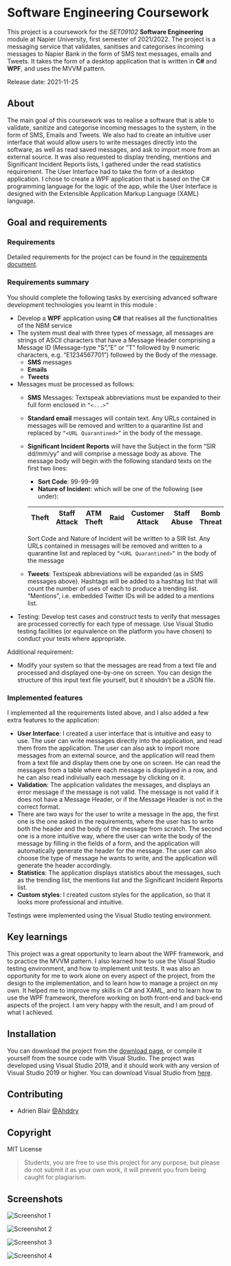 # Software Engineering Coursework

This project is a coursework for the *SET09102* **Software Engineering** module at Napier University, first semester of 2021/2022. The project is a messaging service that validates, sanitises and categorises incoming messages to Napier Bank in the form of SMS text messages, emails and Tweets. It takes the form of a desktop application that is written in **C#** and **WPF**, and uses the MVVM pattern.

Release date: 2021-11-25

## About

The main goal of this coursework was to realise a software that is able to validate, sanitize and categorise incoming messages to the system, in the form of SMS, Emails and Tweets. We also had to create an intuitive user interface that would allow users to write messages directly into the software, as well as read saved messages, and ask to import more from an external source. It was also requested to display trending, mentions and Significant Incident Reports lists, I gathered under the read statistics requirement.
The User Interface had to take the form of a desktop application. I chose to create a WPF application that is based on the C# programming language for the logic of the app, while the User Interface is designed with the Extensible Application Markup Language (XAML) language.

## Goal and requirements

### Requirements

Detailed requirements for the project can be found in the [requirements document](Requirements.pdf).

### Requirements summary

You should complete the following tasks by exercising advanced software development technologies you learnt in this module :

- Develop a **WPF** application using **C#** that realises all the functionalities of the NBM service
- The system must deal with three types of message, all messages are strings of ASCII characters that have a Message Header comprising a Message ID (Message-type “S”,”E” or “T” followed by 9 numeric characters, e.g. “E1234567701”) followed by the Body of the message.
  - **SMS** messages
  - **Emails**
  - **Tweets**
- Messages must be processed as follows:
  - **SMS** Messages: Textspeak abbreviations must be expanded to their full form enclosed in `“<...>”`
  - **Standard email** messages will contain text. Any URLs contained in messages will be removed and written to a quarantine list and replaced by `“<URL Quarantined>”` in the body of the message.
  - **Significant Incident Reports** will have the Subject in the form “SIR dd/mm/yy” and will comprise a message body as above. The message body will begin with the following standard texts on the first two lines:
    - **Sort Code**: 99-99-99
    - **Nature of Inciden**t: which will be one of the following (see under):

    |Theft|Staff Attack|ATM Theft|Raid|Customer Attack|Staff Abuse|Bomb Threat|Terrorism|Suspicious Incident|Intelligence|Cash Loss|
    |-----|------------|---------|----|---------------|-----------|-----------|---------|-------------------|------------|---------|

    Sort Code and Nature of Incident will be written to a SIR list. Any URLs contained in messages will be removed and written to a quarantine list and replaced by `“<URL Quarantined>”` in the body of the message
  - **Tweets**: Textspeak abbreviations will be expanded (as in SMS messages above). Hashtags will be added to a hashtag list that will count the number of uses of each to produce a trending list. “Mentions”, i.e. embedded Twitter IDs will be added to a mentions list.
- Testing: Develop test cases and construct tests to verify that messages are processed correctly for each type of message. Use Visual Studio testing facilities (or equivalence on the platform you have chosen) to conduct your tests where appropriate.

Additional requirement:

- Modify your system so that the messages are read from a text file and processed and displayed one-by-one on screen. You can design the structure of this input text file yourself, but it shouldn’t be a JSON file.

### Implemented features

I implemented all the requirements listed above, and I also added a few extra features to the application:

- **User Interface**: I created a user interface that is intuitive and easy to use. The user can write messages directly into the application, and read them from the application. The user can also ask to import more messages from an external source, and the application will read them from a text file and display them one by one on screen. He can read the messages from a table where each message is displayed in a row, and he can also read indiviually each message by clicking on it.
- **Validation**: The application validates the messages, and displays an error message if the message is not valid. The message is not valid if it does not have a Message Header, or if the Message Header is not in the correct format.
- There are two ways for the user to write a message in the app, the first one is the one asked in the requirements, where the user has to write both the header and the body of the message from scratch. The second one is a more intuitive way, where the user can write the body of the message by filling in the fields of a form, and the application will automatically generate the header for the message. The user can also choose the type of message he wants to write, and the application will generate the header accordingly.
- **Statistics**: The application displays statistics about the messages, such as the trending list, the mentions list and the Significant Incident Reports list.
- **Custom styles**: I created custom styles for the application, so that it looks more professional and intuitive.

Testings were implemented using the Visual Studio testing environment.

## Key learnings

This project was a great opportunity to learn about the WPF framework, and to practice the MVVM pattern. I also learned how to use the Visual Studio testing environment, and how to implement unit tests. It was also an opportunity for me to work alone on every aspect of the project, from the design to the implementation, and to learn how to manage a project on my own. It helped me to improve my skills in C# and XAML, and to learn how to use the WPF framework, therefore working on both front-end and back-end aspects of the project. I am very happy with the result, and I am proud of what I achieved.

## Installation

You can download the project from the [download page](/), or compile it yourself from the source code with Visual Studio. The project was developed using Visual Studio 2019, and it should work with any version of Visual Studio 2019 or higher. You can download Visual Studio from [here](https://visualstudio.microsoft.com/downloads/).

## Contributing

- Adrien Blair [@Ahddry](https://github.com/Ahddry)

## Copyright

MIT License

> Students, you are free to use this project for any purpose, but please do not submit it as your own work, it will prevent you from being caught for plagiarism.

## Screenshots

![Screenshot 1](/Screenshots/nbm.jpg)

![Screenshot 2](/Screenshots/nbm2.jpg)

![Screenshot 3](/Screenshots/nbm3.jpg)

![Screenshot 4](/Screenshots/nbm4.jpg)
